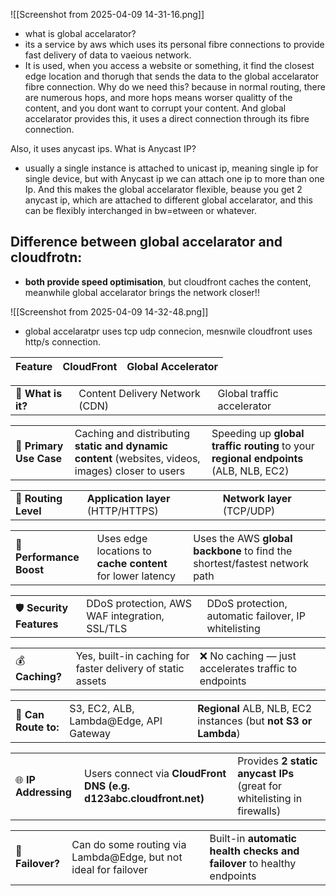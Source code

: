 ![[Screenshot from 2025-04-09 14-31-16.png]]
- what is global accelarator?
- its a service by aws which uses its personal fibre connections to provide fast delivery of data to vaeious network.
- It is used, when you access a website or something, it find the closest edge location and thorugh that sends the data to the global accelarator fibre connection.
Why do we need this? 
because in normal routing, there are numerous hops, and more hops means worser qualitty of the content, and you dont want to corrupt your content.
And global accelarator provides this, it uses a direct connection through its fibre connection.

Also, it uses anycast ips.
What is Anycast IP?
- usually a single instance is attached to unicast ip, meaning single ip for single device, but with Anycast ip we can attach one ip to more than one Ip. And this makes the global accelarator flexible, beause you get 2 anycast ip, which are attached to different global accelarator, and this can be flexibly interchanged in bw=etween or whatever.



## Difference between global accelarator and cloudfrotn:
- **both provide speed optimisation**, but cloudfront caches the content, meanwhile global accelarator brings the network closer!!

![[Screenshot from 2025-04-09 14-32-48.png]]

- global accelaratpr uses tcp udp connecion, mesnwile cloudfront uses http/s connection.




|Feature|**CloudFront**|**Global Accelerator**|
|---|---|---|

|                    |                                |                            |
| ------------------ | ------------------------------ | -------------------------- |
| 🧠 **What is it?** | Content Delivery Network (CDN) | Global traffic accelerator |

|                         |                                                                                                    |                                                                                       |
| ----------------------- | -------------------------------------------------------------------------------------------------- | ------------------------------------------------------------------------------------- |
| 🎯 **Primary Use Case** | Caching and distributing **static and dynamic content** (websites, videos, images) closer to users | Speeding up **global traffic routing** to your **regional endpoints** (ALB, NLB, EC2) |

|   |   |   |
|---|---|---|
|📍 **Routing Level**|**Application layer** (HTTP/HTTPS)|**Network layer** (TCP/UDP)|

|   |   |   |
|---|---|---|
|🚀 **Performance Boost**|Uses edge locations to **cache content** for lower latency|Uses the AWS **global backbone** to find the shortest/fastest network path|

|   |   |   |
|---|---|---|
|🛡️ **Security Features**|DDoS protection, AWS WAF integration, SSL/TLS|DDoS protection, automatic failover, IP whitelisting|

|   |   |   |
|---|---|---|
|💰 **Caching?**|Yes, built-in caching for faster delivery of static assets|❌ No caching — just accelerates traffic to endpoints|

|   |   |   |
|---|---|---|
|🧭 **Can Route to:**|S3, EC2, ALB, Lambda@Edge, API Gateway|**Regional** ALB, NLB, EC2 instances (but **not S3 or Lambda**)|

|   |   |   |
|---|---|---|
|🌐 **IP Addressing**|Users connect via **CloudFront DNS (e.g. d123abc.cloudfront.net)**|Provides **2 static anycast IPs** (great for whitelisting in firewalls)|

|   |   |   |
|---|---|---|
|🔁 **Failover?**|Can do some routing via Lambda@Edge, but not ideal for failover|Built-in **automatic health checks and failover** to healthy endpoints|
